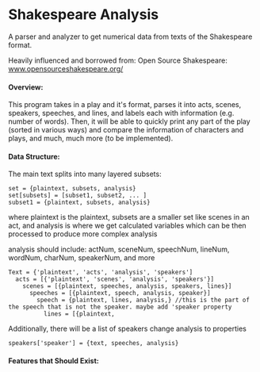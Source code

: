 # Shakespeare Analysis
A parser and analyzer to get numerical data from texts of the Shakespeare format.

Heavily influenced and borrowed from:
Open Source Shakespeare:  www.opensourceshakespeare.org/

#### Overview:
This program takes in a play and it's format, parses it into acts, scenes, speakers, speeches, and lines, and labels each with information (e.g. number of words). Then, it will be able to quickly print any part of the play (sorted in various ways) and compare the information of characters and plays, and much, much more (to be implemented).

#### Data Structure:
The main text splits into many layered subsets:

    set = {plaintext, subsets, analysis}
    set[subsets] = [subset1, subset2, ... ]
    subset1 = {plaintext, subsets, analysis}
  
  where plaintext is the plaintext, subsets are a smaller set like scenes in an act, and analysis is where we get calculated variables which can be then processed to produce more complex analysis
  
  analysis should include: actNum, sceneNum, speechNum, lineNum, wordNum, charNum, speakerNum, and more
  
    Text = {'plaintext', 'acts', 'analysis', 'speakers']
      acts = [{'plaintext', 'scenes', 'analysis', 'speakers'}]
        scenes = [{plaintext, speeches, analysis, speakers, lines}]
          speeches = [{plaintext, speech, analysis, speaker}]
            speech = {plaintext, lines, analysis,} //this is the part of the speech that is not the speaker. maybe add 'speaker property
              lines = [{plaintext, 
Additionally, there will be a list of speakers
    change analysis to properties

    speakers['speaker'] = {text, speeches, analysis}

#### Features that Should Exist:

